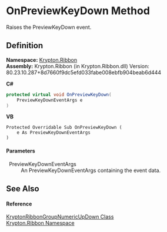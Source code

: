# OnPreviewKeyDown Method


Raises the PreviewKeyDown event.



## Definition
**Namespace:** <a href="1e9bc734-cff9-e9b8-f013-94cdac669794.md">Krypton.Ribbon</a>  
**Assembly:** Krypton.Ribbon (in Krypton.Ribbon.dll) Version: 80.23.10.287+8d7660f9dc5efd033fabe008ebfb904beab6d444

**C#**
``` C#
protected virtual void OnPreviewKeyDown(
	PreviewKeyDownEventArgs e
)
```
**VB**
``` VB
Protected Overridable Sub OnPreviewKeyDown ( 
	e As PreviewKeyDownEventArgs
)
```



#### Parameters
<dl><dt>  PreviewKeyDownEventArgs</dt><dd>An PreviewKeyDownEventArgs containing the event data.</dd></dl>

## See Also


#### Reference
<a href="62b43cd2-3b5e-5ae9-5743-8f25eb278b4f.md">KryptonRibbonGroupNumericUpDown Class</a>  
<a href="1e9bc734-cff9-e9b8-f013-94cdac669794.md">Krypton.Ribbon Namespace</a>  

